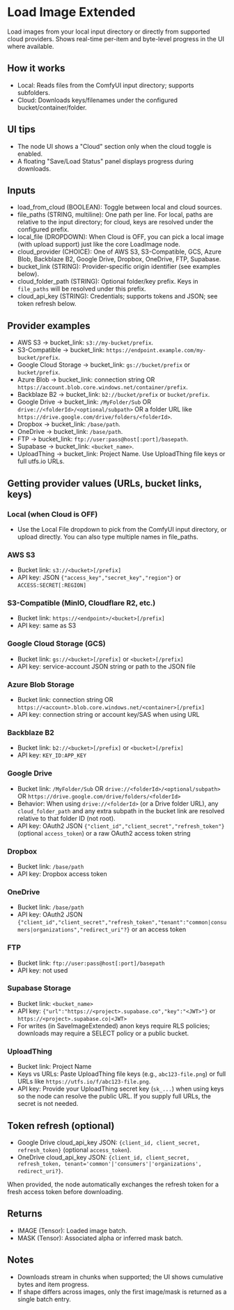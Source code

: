 # Load Image Extended

Load images from your local input directory or directly from supported cloud providers. Shows real-time per-item and byte-level progress in the UI where available.

## How it works

-   Local: Reads files from the ComfyUI input directory; supports subfolders.
-   Cloud: Downloads keys/filenames under the configured bucket/container/folder.

## UI tips

-   The node UI shows a "Cloud" section only when the cloud toggle is enabled.
-   A floating "Save/Load Status" panel displays progress during downloads.

## Inputs

-   load_from_cloud (BOOLEAN): Toggle between local and cloud sources.
-   file_paths (STRING, multiline): One path per line. For local, paths are relative to the input directory; for cloud, keys are resolved under the configured prefix.
-   local_file (DROPDOWN): When Cloud is OFF, you can pick a local image (with upload support) just like the core LoadImage node.
-   cloud_provider (CHOICE): One of AWS S3, S3-Compatible, GCS, Azure Blob, Backblaze B2, Google Drive, Dropbox, OneDrive, FTP, Supabase.
-   bucket_link (STRING): Provider-specific origin identifier (see examples below).
-   cloud_folder_path (STRING): Optional folder/key prefix. Keys in `file_paths` will be resolved under this prefix.
-   cloud_api_key (STRING): Credentials; supports tokens and JSON; see token refresh below.

## Provider examples

-   AWS S3 → bucket_link: `s3://my-bucket/prefix`.
-   S3-Compatible → bucket_link: `https://endpoint.example.com/my-bucket/prefix`.
-   Google Cloud Storage → bucket_link: `gs://bucket/prefix` or `bucket/prefix`.
-   Azure Blob → bucket_link: connection string OR `https://account.blob.core.windows.net/container/prefix`.
-   Backblaze B2 → bucket_link: `b2://bucket/prefix` or `bucket/prefix`.
-   Google Drive → bucket_link: `/MyFolder/Sub` OR `drive://<folderId>/<optional/subpath>` OR a folder URL like `https://drive.google.com/drive/folders/<folderId>`.
-   Dropbox → bucket_link: `/base/path`.
-   OneDrive → bucket_link: `/base/path`.
-   FTP → bucket_link: `ftp://user:pass@host[:port]/basepath`.
-   Supabase → bucket_link: `<bucket_name>`.
-   UploadThing → bucket_link: Project Name. Use UploadThing file keys or full utfs.io URLs.

## Getting provider values (URLs, bucket links, keys)

### Local (when Cloud is OFF)

-   Use the Local File dropdown to pick from the ComfyUI input directory, or upload directly. You can also type multiple names in file_paths.

### AWS S3

-   Bucket link: `s3://<bucket>[/prefix]`
-   API key: JSON `{"access_key","secret_key","region"}` or `ACCESS:SECRET[:REGION]`

### S3-Compatible (MinIO, Cloudflare R2, etc.)

-   Bucket link: `https://<endpoint>/<bucket>[/prefix]`
-   API key: same as S3

### Google Cloud Storage (GCS)

-   Bucket link: `gs://<bucket>[/prefix]` or `<bucket>[/prefix]`
-   API key: service-account JSON string or path to the JSON file

### Azure Blob Storage

-   Bucket link: connection string OR `https://<account>.blob.core.windows.net/<container>[/prefix]`
-   API key: connection string or account key/SAS when using URL

### Backblaze B2

-   Bucket link: `b2://<bucket>[/prefix]` or `<bucket>[/prefix]`
-   API key: `KEY_ID:APP_KEY`

### Google Drive

-   Bucket link: `/MyFolder/Sub` OR `drive://<folderId>/<optional/subpath>` OR `https://drive.google.com/drive/folders/<folderId>`
-   Behavior: When using `drive://<folderId>` (or a Drive folder URL), any `cloud_folder_path` and any extra subpath in the bucket link are resolved relative to that folder ID (not root).
-   API key: OAuth2 JSON `{"client_id","client_secret","refresh_token"}` (optional `access_token`) or a raw OAuth2 access token string

### Dropbox

-   Bucket link: `/base/path`
-   API key: Dropbox access token

### OneDrive

-   Bucket link: `/base/path`
-   API key: OAuth2 JSON `{"client_id","client_secret","refresh_token","tenant":"common|consumers|organizations","redirect_uri"?}` or an access token

### FTP

-   Bucket link: `ftp://user:pass@host[:port]/basepath`
-   API key: not used

### Supabase Storage

-   Bucket link: `<bucket_name>`
-   API key: `{"url":"https://<project>.supabase.co","key":"<JWT>"}` or `https://<project>.supabase.co|<JWT>`
-   For writes (in SaveImageExtended) anon keys require RLS policies; downloads may require a SELECT policy or a public bucket.

### UploadThing

-   Bucket link: Project Name
-   Keys vs URLs: Paste UploadThing file keys (e.g., `abc123-file.png`) or full URLs like `https://utfs.io/f/abc123-file.png`.
-   API key: Provide your UploadThing secret key (`sk_...`) when using keys so the node can resolve the public URL. If you supply full URLs, the secret is not needed.

## Token refresh (optional)

-   Google Drive cloud_api_key JSON: `{client_id, client_secret, refresh_token}` (optional `access_token`).
-   OneDrive cloud_api_key JSON: `{client_id, client_secret, refresh_token, tenant='common'|'consumers'|'organizations', redirect_uri?}`.

When provided, the node automatically exchanges the refresh token for a fresh access token before downloading.

## Returns

-   IMAGE (Tensor): Loaded image batch.
-   MASK (Tensor): Associated alpha or inferred mask batch.

## Notes

-   Downloads stream in chunks when supported; the UI shows cumulative bytes and item progress.
-   If shape differs across images, only the first image/mask is returned as a single batch entry.
